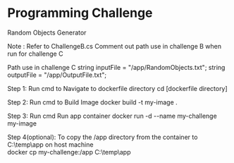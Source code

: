# Programming Challenge
Random Objects Generator

Note : Refer to ChallengeB.cs
Comment out path use in challenge B when run for challenge C

Path use in challenge C
string inputFile = "/app/RandomObjects.txt";
string outputFile = "/app/OutputFile.txt";


Step 1: Run cmd to Navigate to dockerfile directory
cd [dockerfile directory]

Step 2: Run cmd to Build Image
docker build -t my-image .

Step 3: Run cmd Run app container
docker run -d --name my-challenge my-image

Step 4(optional): To copy the /app directory from the container to C:\temp\app on host machine  
docker cp my-challenge:/app C:\temp\app

